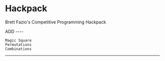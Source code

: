 # Hackpack
Brett Fazio's Competitive Programming Hackpack


ADD ----

    Magic Square
    Permutations
    Combinations
----
